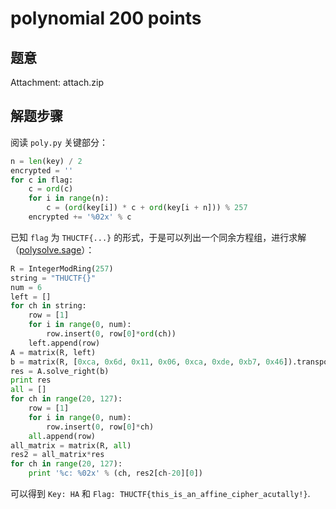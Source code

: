 polynomial 200 points
================

题意
-------------

Attachment: attach.zip

解题步骤
-------------

阅读 `poly.py` 关键部分：

```python
n = len(key) / 2
encrypted = ''
for c in flag:
    c = ord(c)
    for i in range(n):
        c = (ord(key[i]) * c + ord(key[i + n])) % 257
    encrypted += '%02x' % c
```

已知 `flag` 为 `THUCTF{...}` 的形式，于是可以列出一个同余方程组，进行求解（[polysolve.sage](polysolve.sage)）：

```python
R = IntegerModRing(257)
string = "THUCTF{}"
num = 6
left = []
for ch in string:
    row = [1]
    for i in range(0, num):
        row.insert(0, row[0]*ord(ch))
    left.append(row)
A = matrix(R, left)
b = matrix(R, [0xca, 0x6d, 0x11, 0x06, 0xca, 0xde, 0xb7, 0x46]).transpose()
res = A.solve_right(b)
print res
all = []
for ch in range(20, 127):
    row = [1]
    for i in range(0, num):
        row.insert(0, row[0]*ch)
    all.append(row)
all_matrix = matrix(R, all)
res2 = all_matrix*res
for ch in range(20, 127):
    print '%c: %02x' % (ch, res2[ch-20][0])
```

可以得到 `Key: HA` 和 `Flag: THUCTF{this_is_an_affine_cipher_acutally!}`.